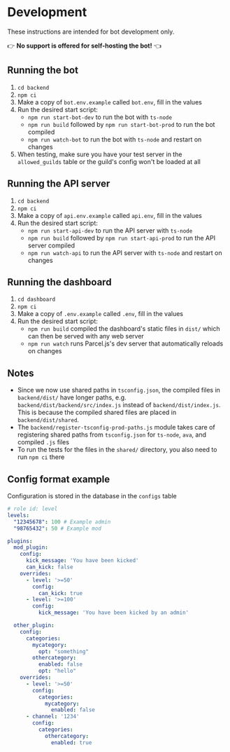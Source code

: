 # Development
These instructions are intended for bot development only.

👉 **No support is offered for self-hosting the bot!** 👈

## Running the bot
1. `cd backend`
2. `npm ci`
3. Make a copy of `bot.env.example` called `bot.env`, fill in the values
4. Run the desired start script:
    * `npm run start-bot-dev` to run the bot with `ts-node`
    * `npm run build` followed by `npm run start-bot-prod` to run the bot compiled
    * `npm run watch-bot` to run the bot with `ts-node` and restart on changes
5. When testing, make sure you have your test server in the `allowed_guilds` table or the guild's config won't be loaded at all

## Running the API server
1. `cd backend`
2. `npm ci`
3. Make a copy of `api.env.example` called `api.env`, fill in the values
4. Run the desired start script:
    * `npm run start-api-dev` to run the API server with `ts-node`
    * `npm run build` followed by `npm run start-api-prod` to run the API server compiled
    * `npm run watch-api` to run the API server with `ts-node` and restart on changes

## Running the dashboard
1. `cd dashboard`
2. `npm ci`
3. Make a copy of `.env.example` called `.env`, fill in the values
4. Run the desired start script:
    * `npm run build` compiled the dashboard's static files in `dist/` which can then be served with any web server
    * `npm run watch` runs Parcel.js's dev server that automatically reloads on changes

## Notes
* Since we now use shared paths in `tsconfig.json`, the compiled files in `backend/dist/` have longer paths, e.g.
  `backend/dist/backend/src/index.js` instead of `backend/dist/index.js`. This is because the compiled shared files
  are placed in `backend/dist/shared`.
* The `backend/register-tsconfig-prod-paths.js` module takes care of registering shared paths from `tsconfig.json` for
  `ts-node`, `ava`, and compiled `.js` files
* To run the tests for the files in the `shared/` directory, you also need to run `npm ci` there

## Config format example
Configuration is stored in the database in the `configs` table

```yml
# role id: level
levels:
  "12345678": 100 # Example admin
  "98765432": 50 # Example mod

plugins:
  mod_plugin:
    config:
      kick_message: 'You have been kicked'
      can_kick: false
    overrides:
      - level: '>=50'
        config:
          can_kick: true
      - level: '>=100'
        config:
          kick_message: 'You have been kicked by an admin'

  other_plugin:
    config:
      categories:
        mycategory:
          opt: "something"
        othercategory:
          enabled: false
          opt: "hello"
    overrides:
      - level: '>=50'
        config:
          categories:
            mycategory:
              enabled: false
      - channel: '1234'
        config:
          categories:
            othercategory:
              enabled: true
```
